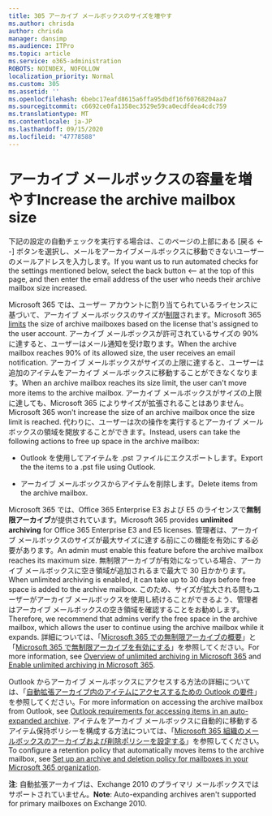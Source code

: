 ```yaml
---
title: 305 アーカイブ メールボックスのサイズを増やす
ms.author: chrisda
author: chrisda
manager: dansimp
ms.audience: ITPro
ms.topic: article
ms.service: o365-administration
ROBOTS: NOINDEX, NOFOLLOW
localization_priority: Normal
ms.custom: 305
ms.assetid: ''
ms.openlocfilehash: 6bebc17eafd8615a6ffa95dbdf16f60768204aa7
ms.sourcegitcommit: c6692ce0fa1358ec3529e59ca0ecdfdea4cdc759
ms.translationtype: MT
ms.contentlocale: ja-JP
ms.lasthandoff: 09/15/2020
ms.locfileid: "47778588"
---
```

# <a name="increase-the-archive-mailbox-size"></a><span data-ttu-id="9e08d-102">アーカイブ メールボックスの容量を増やす</span><span class="sxs-lookup"><span data-stu-id="9e08d-102">Increase the archive mailbox size</span></span>


<span data-ttu-id="9e08d-103">下記の設定の自動チェックを実行する場合は、このページの上部にある [戻る <--] ボタンを選択し、メールをアーカイブメールボックスに移動できないユーザーのメールアドレスを入力します。</span><span class="sxs-lookup"><span data-stu-id="9e08d-103">If you want us to run automated checks for the settings mentioned below, select the back button <-- at the top of this page, and then enter the email address of the user who needs their archive mailbox size increased.</span></span>

<span data-ttu-id="9e08d-104">Microsoft 365 では、ユーザー アカウントに割り当てられているライセンスに基づいて、アーカイブ メールボックスのサイズが[制限](https://docs.microsoft.com/office365/servicedescriptions/exchange-online-service-description/exchange-online-limits#mailbox-storage-limits)されます。</span><span class="sxs-lookup"><span data-stu-id="9e08d-104">Microsoft 365 [limits](https://docs.microsoft.com/office365/servicedescriptions/exchange-online-service-description/exchange-online-limits#mailbox-storage-limits) the size of archive mailboxes based on the license that's assigned to the user account.</span></span> <span data-ttu-id="9e08d-105">アーカイブ メールボックスが許可されているサイズの 90% に達すると、ユーザーはメール通知を受け取ります。</span><span class="sxs-lookup"><span data-stu-id="9e08d-105">When the archive mailbox reaches 90% of its allowed size, the user receives an email notification.</span></span> <span data-ttu-id="9e08d-106">アーカイブ メールボックスがサイズの上限に達すると、ユーザーは追加のアイテムをアーカイブ メールボックスに移動することができなくなります。</span><span class="sxs-lookup"><span data-stu-id="9e08d-106">When an archive mailbox reaches its size limit, the user can't move more items to the archive mailbox.</span></span> <span data-ttu-id="9e08d-107">アーカイブ メールボックスがサイズの上限に達しても、Microsoft 365 によりサイズが拡張されることはありません。</span><span class="sxs-lookup"><span data-stu-id="9e08d-107">Microsoft 365 won't increase the size of an archive mailbox once the size limit is reached.</span></span> <span data-ttu-id="9e08d-108">代わりに、ユーザーは次の操作を実行するとアーカイブ メールボックスの領域を開放することができます。</span><span class="sxs-lookup"><span data-stu-id="9e08d-108">Instead, users can take the following actions to free up space in the archive mailbox:</span></span>

- <span data-ttu-id="9e08d-109">Outlook を使用してアイテムを .pst ファイルにエクスポートします。</span><span class="sxs-lookup"><span data-stu-id="9e08d-109">Export the the items to a .pst file using Outlook.</span></span>

- <span data-ttu-id="9e08d-110">アーカイブ メールボックスからアイテムを削除します。</span><span class="sxs-lookup"><span data-stu-id="9e08d-110">Delete items from the archive mailbox.</span></span>

<span data-ttu-id="9e08d-111">Microsoft 365 では、Office 365 Enterprise E3 および E5 のライセンスで**無制限アーカイブ**が提供されています。</span><span class="sxs-lookup"><span data-stu-id="9e08d-111">Microsoft 365 provides **unlimited archiving** for Office 365 Enterprise E3 and E5 licenses.</span></span> <span data-ttu-id="9e08d-112">管理者は、アーカイブ メールボックスのサイズが最大サイズに達する前にこの機能を有効にする必要があります。</span><span class="sxs-lookup"><span data-stu-id="9e08d-112">An admin must enable this feature before the archive mailbox reaches its maximum size.</span></span> <span data-ttu-id="9e08d-113">無制限アーカイブが有効になっている場合、アーカイブ メールボックスに空き領域が追加されるまで最大で 30 日かかります。</span><span class="sxs-lookup"><span data-stu-id="9e08d-113">When unlimited archiving is enabled, it can take up to 30 days before free space is added to the archive mailbox.</span></span> <span data-ttu-id="9e08d-114">このため、サイズが拡大される間もユーザーがアーカイブ メールボックスを使用し続けることができるよう、管理者はアーカイブ メールボックスの空き領域を確認することをお勧めします。</span><span class="sxs-lookup"><span data-stu-id="9e08d-114">Therefore, we recommend that admins verify the free space in the archive mailbox, which allows the user to continue using the archive mailbox while it expands.</span></span> <span data-ttu-id="9e08d-115">詳細については、「[Microsoft 365 での無制限アーカイブの概要](https://docs.microsoft.com/microsoft-365/compliance/unlimited-archiving)」と「[Microsoft 365 で無制限アーカイブを有効にする](https://docs.microsoft.com/microsoft-365/compliance/enable-unlimited-archiving)」を参照してください。</span><span class="sxs-lookup"><span data-stu-id="9e08d-115">For more information, see [Overview of unlimited archiving in Microsoft 365](https://docs.microsoft.com/microsoft-365/compliance/unlimited-archiving) and [Enable unlimited archiving in Microsoft 365](https://docs.microsoft.com/microsoft-365/compliance/enable-unlimited-archiving).</span></span>

<span data-ttu-id="9e08d-116">Outlook からアーカイブ メールボックスにアクセスする方法の詳細については、「[自動拡張アーカイブ内のアイテムにアクセスするための Outlook の要件](https://docs.microsoft.com/microsoft-365/compliance/unlimited-archiving#outlook-requirements-for-accessing-items-in-an-auto-expanded-archive)」を参照してください。</span><span class="sxs-lookup"><span data-stu-id="9e08d-116">For more information on accessing the archive mailbox from Outlook, see [Outlook requirements for accessing items in an auto-expanded archive](https://docs.microsoft.com/microsoft-365/compliance/unlimited-archiving#outlook-requirements-for-accessing-items-in-an-auto-expanded-archive).</span></span> <span data-ttu-id="9e08d-117">アイテムをアーカイブ メールボックスに自動的に移動するアイテム保持ポリシーを構成する方法については、「[Microsoft 365 組織のメールボックスのアーカイブおよび削除ポリシーを設定する](https://docs.microsoft.com/microsoft-365/compliance/set-up-an-archive-and-deletion-policy-for-mailboxes)」を参照してください。</span><span class="sxs-lookup"><span data-stu-id="9e08d-117">To configure a retention policy that automatically moves items to the archive mailbox, see [Set up an archive and deletion policy for mailboxes in your Microsoft 365 organization](https://docs.microsoft.com/microsoft-365/compliance/set-up-an-archive-and-deletion-policy-for-mailboxes).</span></span>

<span data-ttu-id="9e08d-118">**注**: 自動拡張アーカイブは、Exchange 2010 のプライマリ メールボックスではサポートされていません。</span><span class="sxs-lookup"><span data-stu-id="9e08d-118">**Note**: Auto-expanding archives aren't supported for primary mailboxes on Exchange 2010.</span></span>

